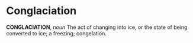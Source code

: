 # Conglaciation

**CONGLACIATION**, _noun_ The act of changing into ice, or the state of being converted to ice; a freezing; congelation.